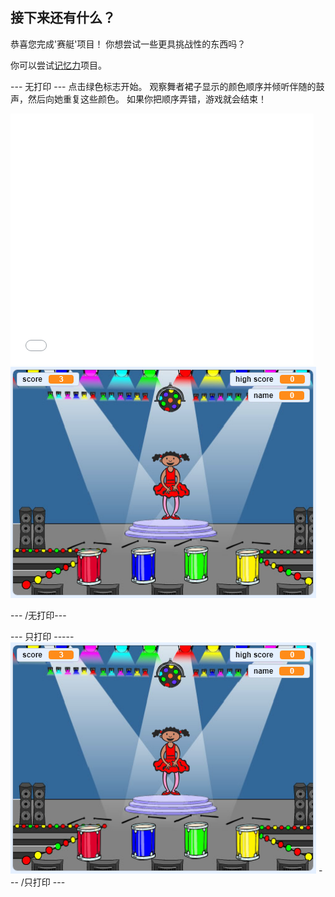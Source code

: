 ## 接下来还有什么？

恭喜您完成'赛艇'项目！ 你想尝试一些更具挑战性的东西吗？

你可以尝试[记忆力](https://projects.raspberrypi.org/zh-CN/projects/memory?utm_source=pathway&utm_medium=whatnext&utm_campaign=projects)项目。

--- 无打印 --- 点击绿色标志开始。 观察舞者裙子显示的颜色顺序并倾听伴随的鼓声，然后向她重复这些颜色。 如果你把顺序弄错，游戏就会结束！

<div class="scratch-preview">
  <iframe allowtransparency="true" width="485" height="402" src="//scratch.mit.edu/projects/embed/284452634/?autostart=false" frameborder="0" allowfullscreen scrolling="no" mark="crwd-mark"></iframe> <img src="images/memory-screenshot.png" />
</div>

--- /无打印---

--- 只打印 ----- ![screenshot of finished game](images/memory-screenshot.png) --- /只打印 ---